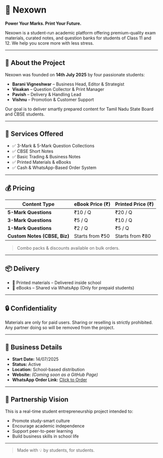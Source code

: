 # 📘 Nexown

**Power Your Marks. Print Your Future.**  

Nexown is a student-run academic platform offering premium-quality exam materials, curated notes, and question banks for students of Class 11 and 12. We help you score more with less stress.

---

## 📌 About the Project

Nexown was founded on **14th July 2025** by four passionate students:

- **Barani Vigneshwar** – Business Head, Editor & Strategist  
- **Visakan** – Question Collector & Print Manager  
- **Pavish** – Delivery & Handling Lead  
- **Vishnu** – Promotion & Customer Support  

Our goal is to deliver smartly prepared content for Tamil Nadu State Board and CBSE students.

---

## 🛒 Services Offered

- ✅ 3-Mark & 5-Mark Question Collections  
- ✅ CBSE Short Notes  
- ✅ Basic Trading & Business Notes  
- ✅ Printed Materials & eBooks  
- ✅ Cash & WhatsApp-Based Order System

---

## 💰 Pricing

| Content Type               | eBook Price (₹) | Printed Price (₹) |
|---------------------------|------------------|--------------------|
| **5-Mark Questions**      | ₹10 / Q          | ₹20 / Q            |
| **3-Mark Questions**      | ₹5 / Q           | ₹10 / Q            |
| **1-Mark Questions**      | ₹2 / Q           | ₹5 / Q             |
| **Custom Notes (CBSE, Biz)** | Starts from ₹50  | Starts from ₹80     |

> Combo packs & discounts available on bulk orders.

---

## 📦 Delivery

- 📄 Printed materials – Delivered inside school  
- 📲 eBooks – Shared via WhatsApp (Only for prepaid students)

---

## 🔒 Confidentiality

Materials are only for paid users. Sharing or reselling is strictly prohibited.  
Any partner doing so will be removed from the project.

---

## 🧾 Business Details

- **Start Date:** 14/07/2025  
- **Status:** Active  
- **Location:** School-based distribution  
- **Website:** *(Coming soon as a GitHub Page)*  
- **WhatsApp Order Link:** [Click to Order](https://wa.me/+918838926026)

---

## 🤝 Partnership Vision

This is a real-time student entrepreneurship project intended to:
- Promote study-smart culture
- Encourage academic independence
- Support peer-to-peer learning
- Build business skills in school life

---

> Made with 💡 by students, for students.
